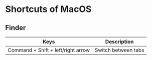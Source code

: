 
# Shortcuts of MacOS

## Finder
|Keys|Description|
|---|---|
|Command + Shift + left/right arrow|Switch between tabs|
